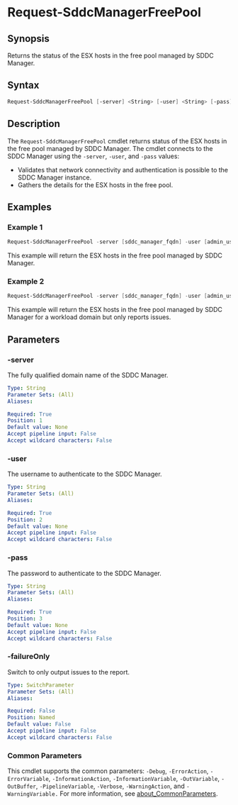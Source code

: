 # Request-SddcManagerFreePool

## Synopsis

Returns the status of the ESX hosts in the free pool managed by SDDC Manager.

## Syntax

```powershell
Request-SddcManagerFreePool [-server] <String> [-user] <String> [-pass] <String> [-failureOnly] [<CommonParameters>]
```

## Description

The `Request-SddcManagerFreePool` cmdlet returns status of the ESX hosts in the free pool managed by SDDC Manager.
The cmdlet connects to the SDDC Manager using the `-server`, `-user`, and `-pass` values:

- Validates that network connectivity and authentication is possible to the SDDC Manager instance.
- Gathers the details for the ESX hosts in the free pool.

## Examples

### Example 1

```powershell
Request-SddcManagerFreePool -server [sddc_manager_fqdn] -user [admin_username] -pass [admin_password]
```

This example will return the ESX hosts in the free pool managed by SDDC Manager.

### Example 2

```powershell
Request-SddcManagerFreePool -server [sddc_manager_fqdn] -user [admin_username] -pass [admin_password] -failureOnly
```

This example will return the ESX hosts in the free pool managed by SDDC Manager for a workload domain but only reports issues.

## Parameters

### -server

The fully qualified domain name of the SDDC Manager.

```yaml
Type: String
Parameter Sets: (All)
Aliases:

Required: True
Position: 1
Default value: None
Accept pipeline input: False
Accept wildcard characters: False
```

### -user

The username to authenticate to the SDDC Manager.

```yaml
Type: String
Parameter Sets: (All)
Aliases:

Required: True
Position: 2
Default value: None
Accept pipeline input: False
Accept wildcard characters: False
```

### -pass

The password to authenticate to the SDDC Manager.

```yaml
Type: String
Parameter Sets: (All)
Aliases:

Required: True
Position: 3
Default value: None
Accept pipeline input: False
Accept wildcard characters: False
```

### -failureOnly

Switch to only output issues to the report.

```yaml
Type: SwitchParameter
Parameter Sets: (All)
Aliases:

Required: False
Position: Named
Default value: False
Accept pipeline input: False
Accept wildcard characters: False
```

### Common Parameters

This cmdlet supports the common parameters: `-Debug`, `-ErrorAction`, `-ErrorVariable`, `-InformationAction`, `-InformationVariable`, `-OutVariable`, `-OutBuffer`, `-PipelineVariable`, `-Verbose`, `-WarningAction`, and `-WarningVariable.` For more information, see [about_CommonParameters](http://go.microsoft.com/fwlink/?LinkID=113216).
